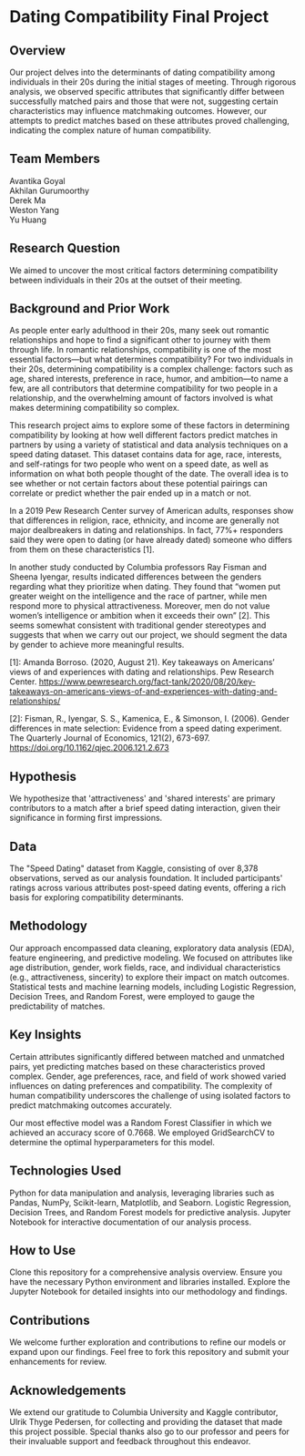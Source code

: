 # Dating Compatibility Final Project

## Overview
Our project delves into the determinants of dating compatibility among individuals in their 20s during the initial stages of meeting. Through rigorous analysis, we observed specific attributes that significantly differ between successfully matched pairs and those that were not, suggesting certain characteristics may influence matchmaking outcomes. However, our attempts to predict matches based on these attributes proved challenging, indicating the complex nature of human compatibility.

## Team Members
Avantika Goyal <br>
Akhilan Gurumoorthy<br>
Derek Ma <br>
Weston Yang <br>
Yu Huang <br>

## Research Question
We aimed to uncover the most critical factors determining compatibility between individuals in their 20s at the outset of their meeting.

## Background and Prior Work
As people enter early adulthood in their 20s, many seek out romantic relationships and hope to find a significant other to journey with them through life. In romantic relationships, compatibility is one of the most essential factors—but what determines compatibility? For two individuals in their 20s, determining compatibility is a complex challenge: factors such as age, shared interests, preference in race, humor, and ambition—to name a few, are all contributors that determine compatibility for two people in a relationship, and the overwhelming amount of factors involved is what makes determining compatibility so complex.

This research project aims to explore some of these factors in determining compatibility by looking at how well different factors predict matches in partners by using a variety of statistical and data analysis techniques on a speed dating dataset. This dataset contains data for age, race, interests, and self-ratings for two people who went on a speed date, as well as information on what both people thought of the date. The overall idea is to see whether or not certain factors about these potential pairings can correlate or predict whether the pair ended up in a match or not.

In a 2019 Pew Research Center survey of American adults, responses show that differences in religion, race, ethnicity, and income are generally not major dealbreakers in dating and relationships. In fact, 77%+ responders said they were open to dating (or have already dated) someone who differs from them on these characteristics [1]. 

In another study conducted by Columbia professors Ray Fisman and Sheena Iyengar, results indicated differences between the genders regarding what they prioritize when dating. They found that “women put greater weight on the intelligence and the race of partner, while men respond more to physical attractiveness. Moreover, men do not value women’s intelligence or ambition when it exceeds their own” [2]. This seems somewhat consistent with traditional gender stereotypes and suggests that when we carry out our project, we should segment the data by gender to achieve more meaningful results. 

[1]: Amanda Borroso. (2020, August 21). Key takeaways on Americans’ views of and experiences with dating and relationships. Pew Research Center. https://www.pewresearch.org/fact-tank/2020/08/20/key-takeaways-on-americans-views-of-and-experiences-with-dating-and-relationships/

[2]: Fisman, R., Iyengar, S. S., Kamenica, E., & Simonson, I. (2006). Gender differences in mate selection: Evidence from a speed dating experiment. The Quarterly Journal of Economics, 121(2), 673-697. https://doi.org/10.1162/qjec.2006.121.2.673

## Hypothesis
We hypothesize that 'attractiveness' and 'shared interests' are primary contributors to a match after a brief speed dating interaction, given their significance in forming first impressions.

## Data
The "Speed Dating" dataset from Kaggle, consisting of over 8,378 observations, served as our analysis foundation. It included participants' ratings across various attributes post-speed dating events, offering a rich basis for exploring compatibility determinants.

## Methodology
Our approach encompassed data cleaning, exploratory data analysis (EDA), feature engineering, and predictive modeling. We focused on attributes like age distribution, gender, work fields, race, and individual characteristics (e.g., attractiveness, sincerity) to explore their impact on match outcomes. Statistical tests and machine learning models, including Logistic Regression, Decision Trees, and Random Forest, were employed to gauge the predictability of matches.

## Key Insights
Certain attributes significantly differed between matched and unmatched pairs, yet predicting matches based on these characteristics proved complex.
Gender, age preferences, race, and field of work showed varied influences on dating preferences and compatibility.
The complexity of human compatibility underscores the challenge of using isolated factors to predict matchmaking outcomes accurately.

Our most effective model was a Random Forest Classifier in which we achieved an accuracy score of 0.7668. We employed GridSearchCV to determine the optimal hyperparameters for this model.

## Technologies Used
Python for data manipulation and analysis, leveraging libraries such as Pandas, NumPy, Scikit-learn, Matplotlib, and Seaborn.
Logistic Regression, Decision Trees, and Random Forest models for predictive analysis.
Jupyter Notebook for interactive documentation of our analysis process.

## How to Use
Clone this repository for a comprehensive analysis overview.
Ensure you have the necessary Python environment and libraries installed.
Explore the Jupyter Notebook for detailed insights into our methodology and findings.

## Contributions
We welcome further exploration and contributions to refine our models or expand upon our findings. Feel free to fork this repository and submit your enhancements for review.

## Acknowledgements
We extend our gratitude to Columbia University and Kaggle contributor, Ulrik Thyge Pedersen, for collecting and providing the dataset that made this project possible. Special thanks also go to our professor and peers for their invaluable support and feedback throughout this endeavor.

